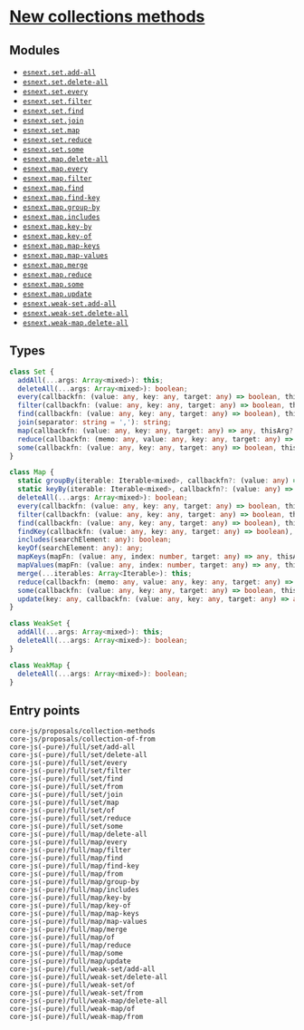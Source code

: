 # [New collections methods](https://github.com/tc39/proposal-collection-methods)

## Modules

- [`esnext.set.add-all`](https://github.com/zloirock/core-js/blob/master/packages/core-js/modules/esnext.set.add-all.js)
- [`esnext.set.delete-all`](https://github.com/zloirock/core-js/blob/master/packages/core-js/modules/esnext.set.delete-all.js)
- [`esnext.set.every`](https://github.com/zloirock/core-js/blob/master/packages/core-js/modules/esnext.set.every.js)
- [`esnext.set.filter`](https://github.com/zloirock/core-js/blob/master/packages/core-js/modules/esnext.set.filter.js)
- [`esnext.set.find`](https://github.com/zloirock/core-js/blob/master/packages/core-js/modules/esnext.set.find.js)
- [`esnext.set.join`](https://github.com/zloirock/core-js/blob/master/packages/core-js/modules/esnext.set.join.js)
- [`esnext.set.map`](https://github.com/zloirock/core-js/blob/master/packages/core-js/modules/esnext.set.map.js)
- [`esnext.set.reduce`](https://github.com/zloirock/core-js/blob/master/packages/core-js/modules/esnext.set.reduce.js)
- [`esnext.set.some`](https://github.com/zloirock/core-js/blob/master/packages/core-js/modules/esnext.set.some.js)
- [`esnext.map.delete-all`](https://github.com/zloirock/core-js/blob/master/packages/core-js/modules/esnext.map.delete-all.js)
- [`esnext.map.every`](https://github.com/zloirock/core-js/blob/master/packages/core-js/modules/esnext.map.every.js)
- [`esnext.map.filter`](https://github.com/zloirock/core-js/blob/master/packages/core-js/modules/esnext.map.filter.js)
- [`esnext.map.find`](https://github.com/zloirock/core-js/blob/master/packages/core-js/modules/esnext.map.find.js)
- [`esnext.map.find-key`](https://github.com/zloirock/core-js/blob/master/packages/core-js/modules/esnext.map.find-key.js)
- [`esnext.map.group-by`](https://github.com/zloirock/core-js/blob/master/packages/core-js/modules/esnext.map.group-by.js)
- [`esnext.map.includes`](https://github.com/zloirock/core-js/blob/master/packages/core-js/modules/esnext.map.includes.js)
- [`esnext.map.key-by`](https://github.com/zloirock/core-js/blob/master/packages/core-js/modules/esnext.map.key-by.js)
- [`esnext.map.key-of`](https://github.com/zloirock/core-js/blob/master/packages/core-js/modules/esnext.map.key-of.js)
- [`esnext.map.map-keys`](https://github.com/zloirock/core-js/blob/master/packages/core-js/modules/esnext.map.map-keys.js)
- [`esnext.map.map-values`](https://github.com/zloirock/core-js/blob/master/packages/core-js/modules/esnext.map.map-values.js)
- [`esnext.map.merge`](https://github.com/zloirock/core-js/blob/master/packages/core-js/modules/esnext.map.merge.js)
- [`esnext.map.reduce`](https://github.com/zloirock/core-js/blob/master/packages/core-js/modules/esnext.map.reduce.js)
- [`esnext.map.some`](https://github.com/zloirock/core-js/blob/master/packages/core-js/modules/esnext.map.some.js)
- [`esnext.map.update`](https://github.com/zloirock/core-js/blob/master/packages/core-js/modules/esnext.map.update.js)
- [`esnext.weak-set.add-all`](https://github.com/zloirock/core-js/blob/master/packages/core-js/modules/esnext.weak-set.add-all.js)
- [`esnext.weak-set.delete-all`](https://github.com/zloirock/core-js/blob/master/packages/core-js/modules/esnext.weak-set.delete-all.js)
- [`esnext.weak-map.delete-all`](https://github.com/zloirock/core-js/blob/master/packages/core-js/modules/esnext.weak-map.delete-all.js)

## Types

```ts
class Set {
  addAll(...args: Array<mixed>): this;
  deleteAll(...args: Array<mixed>): boolean;
  every(callbackfn: (value: any, key: any, target: any) => boolean, thisArg?: any): boolean;
  filter(callbackfn: (value: any, key: any, target: any) => boolean, thisArg?: any): Set;
  find(callbackfn: (value: any, key: any, target: any) => boolean), thisArg?: any): any;
  join(separator: string = ','): string;
  map(callbackfn: (value: any, key: any, target: any) => any, thisArg?: any): Set;
  reduce(callbackfn: (memo: any, value: any, key: any, target: any) => any, initialValue?: any): any;
  some(callbackfn: (value: any, key: any, target: any) => boolean, thisArg?: any): boolean;
}

class Map {
  static groupBy(iterable: Iterable<mixed>, callbackfn?: (value: any) => any): Map;
  static keyBy(iterable: Iterable<mixed>, callbackfn?: (value: any) => any): Map;
  deleteAll(...args: Array<mixed>): boolean;
  every(callbackfn: (value: any, key: any, target: any) => boolean, thisArg?: any): boolean;
  filter(callbackfn: (value: any, key: any, target: any) => boolean, thisArg?: any): Map;
  find(callbackfn: (value: any, key: any, target: any) => boolean), thisArg?: any): any;
  findKey(callbackfn: (value: any, key: any, target: any) => boolean), thisArg?: any): any;
  includes(searchElement: any): boolean;
  keyOf(searchElement: any): any;
  mapKeys(mapFn: (value: any, index: number, target: any) => any, thisArg?: any): Map;
  mapValues(mapFn: (value: any, index: number, target: any) => any, thisArg?: any): Map;
  merge(...iterables: Array<Iterable>): this;
  reduce(callbackfn: (memo: any, value: any, key: any, target: any) => any, initialValue?: any): any;
  some(callbackfn: (value: any, key: any, target: any) => boolean, thisArg?: any): boolean;
  update(key: any, callbackfn: (value: any, key: any, target: any) => any, thunk?: (key: any, target: any) => any): this;
}

class WeakSet {
  addAll(...args: Array<mixed>): this;
  deleteAll(...args: Array<mixed>): boolean;
}

class WeakMap {
  deleteAll(...args: Array<mixed>): boolean;
}
```

## Entry points

```
core-js/proposals/collection-methods
core-js/proposals/collection-of-from
core-js(-pure)/full/set/add-all
core-js(-pure)/full/set/delete-all
core-js(-pure)/full/set/every
core-js(-pure)/full/set/filter
core-js(-pure)/full/set/find
core-js(-pure)/full/set/from
core-js(-pure)/full/set/join
core-js(-pure)/full/set/map
core-js(-pure)/full/set/of
core-js(-pure)/full/set/reduce
core-js(-pure)/full/set/some
core-js(-pure)/full/map/delete-all
core-js(-pure)/full/map/every
core-js(-pure)/full/map/filter
core-js(-pure)/full/map/find
core-js(-pure)/full/map/find-key
core-js(-pure)/full/map/from
core-js(-pure)/full/map/group-by
core-js(-pure)/full/map/includes
core-js(-pure)/full/map/key-by
core-js(-pure)/full/map/key-of
core-js(-pure)/full/map/map-keys
core-js(-pure)/full/map/map-values
core-js(-pure)/full/map/merge
core-js(-pure)/full/map/of
core-js(-pure)/full/map/reduce
core-js(-pure)/full/map/some
core-js(-pure)/full/map/update
core-js(-pure)/full/weak-set/add-all
core-js(-pure)/full/weak-set/delete-all
core-js(-pure)/full/weak-set/of
core-js(-pure)/full/weak-set/from
core-js(-pure)/full/weak-map/delete-all
core-js(-pure)/full/weak-map/of
core-js(-pure)/full/weak-map/from
```
